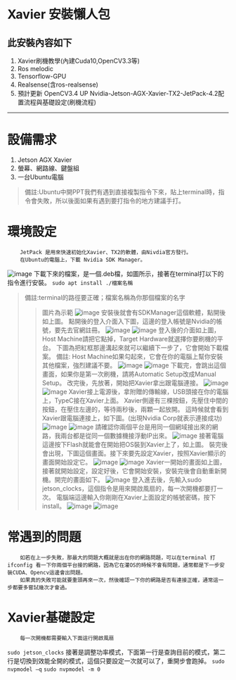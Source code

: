 Xavier 安裝懶人包
==================

此安裝內容如下
----
1. Xavier刷機教學(內建Cuda10,OpenCV3.3等)
2. Ros melodic
3. Tensorflow-GPU
4. Realsense(含ros-realsense)
5. 預計更新 OpenCV3.4 UP
Nvidia-Jetson-AGX-Xavier-TX2-JetPack-4.2配置流程與基礎設定(刷機流程)
----
# 設備需求
1. Jetson AGX Xavier
2. 螢幕、網路線、鍵盤組
3. 一台Ubuntu電腦
>備註:Ubuntu中開PPT我們有遇到直接複製指令下來，貼上terminal時，指令會失敗，所以後面如果有遇到要打指令的地方建議手打。

# 環境設定
		JetPack 是用來快速初始化Xavier、TX2的軟體，由Nivdia官方發行。
		在Ubuntu的電腦上，下載 Nvidia SDK Manager。
![image](https://github.com/SamKaiYang/Xavier_install/blob/master/image/a1.png)
		下載下來的檔案，是一個.deb檔，如圖所示，接著在terminal打以下的指令進行安裝。
`sudo apt install ./檔案名稱`
>備註:terminal的路徑要正確；檔案名稱為你那個檔案的名字
>>圖片為示範
![image](https://github.com/SamKaiYang/Xavier_install/blob/master/image/a2.png)
		安裝後就會有SDKManager這個軟體，點開後如上圖。
		點開後的登入介面入下圖，這邊的登入帳號是Nvidia的帳號，要先去官網註冊。
![image](https://github.com/SamKaiYang/Xavier_install/blob/master/image/a3.png)
![image](https://github.com/SamKaiYang/Xavier_install/blob/master/image/a4.png)
		登入後的介面如上圖，Host Machine請把它點掉，Target Hardware就選擇你要刷機的平台。
		下圖為把紅框那邊溝起來就可以繼續下一步了，它會開始下載檔案。
>備註: Host Machine如果勾起來，它會在你的電腦上幫你安裝其他檔案，強烈建議不要。
![image](https://github.com/SamKaiYang/Xavier_install/blob/master/image/a5.png)
![image](https://github.com/SamKaiYang/Xavier_install/blob/master/image/a6.png)
		下載完，會跳出這個畫面，如果你是第一次刷機，請將Automatic Setup改成Manual Setup。
		改完後，先放著，開始把Xavier拿出跟電腦連接。
![image](https://github.com/SamKaiYang/Xavier_install/blob/master/image/a7.png)
![image](https://github.com/SamKaiYang/Xavier_install/blob/master/image/a8.png)
		Xavier接上電源後，拿附贈的傳輸線，USB頭接在你的電腦上，TypeC接在Xavier上面。
		Xavier側邊有三棵按鈕，先壓住中間的按鈕，在壓住左邊的，等待兩秒後，兩顆一起放開。
		這時候就會看到Xavier跟電腦連接上，如下圖。(出現Nvidia Corp就表示連接成功)
![image](https://github.com/SamKaiYang/Xavier_install/blob/master/image/a9.jpg)
![image](https://github.com/SamKaiYang/Xavier_install/blob/master/image/a10.png)
		請確認你兩個平台是用同一個網域接出來的網路，我兩台都是從同一個數據機接浮動IP出來。
![image](https://github.com/SamKaiYang/Xavier_install/blob/master/image/a11.jpg)
		接著電腦這邊按下Flash就能會在開始把OS裝到Xavier上了，如上圖。
		裝完後會出現，下圖這個畫面。接下來要先設定Xavier，按照Xavier顯示的畫面開始設定它。
![image](https://github.com/SamKaiYang/Xavier_install/blob/master/image/a12.png)
![image](https://github.com/SamKaiYang/Xavier_install/blob/master/image/a13.png)
		Xavier一開始的畫面如上圖，接著就開始設定，設定好後，它會開始安裝，安裝完後會自動重新開機。開完的畫面如下。
![image](https://github.com/SamKaiYang/Xavier_install/blob/master/image/a14.jpg)
		登入進去後，先輸入sudo jetson_clocks，這個指令是用來開啟風扇的，每一次開機都要打一次。
		電腦端這邊輸入你剛剛在Xavier上面設定的帳號密碼，按下install。
![image](https://github.com/SamKaiYang/Xavier_install/blob/master/image/a15.jpg)
![image](https://github.com/SamKaiYang/Xavier_install/blob/master/image/a16.png)

# 常遇到的問題
		如若在上一步失敗，那最大的問題大概就是出在你的網路問題，可以在terminal 打ifconfig 看一下你兩個平台接的網路，因為它在灌OS的時候不會有問題，通常都是下一步安裝CUDA、Opencv這邊會出問題。
		如果真的失敗可能就要重頭再來一次，然後確認一下你的網路是否有連接正確，通常這一步都要多嘗試幾次才會過。
# Xavier基礎設定
		每一次開機都需要輸入下面這行開啟風扇
`sudo jetson_clocks`
		接著是調整功率模式，下面第一行是查詢目前的模式，第二行是切換到效能全開的模式，這個只要設定一次就可以了，重開步會跑掉。
`sudo nvpmodel –q`
`sudo nvpmodel -m 0`
